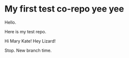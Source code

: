 # My first test co-repo yee yee

Hello.

Here is my test repo. 

Hi Mary Kate!
Hey Lizard!

Stop. New branch time. 
